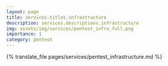 ```yaml
---
layout: page
title: services.titles.infrastructure
description: services.descriptions.infrastructure
img: assets/img/services/pentest_infra_full.png
importance: 1
category: pentest
---
```


{% translate_file pages/services/pentest_infrastructure.md %}